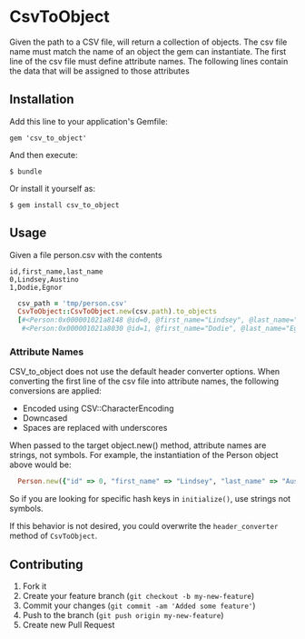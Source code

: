 # CsvToObject

Given the path to a CSV file, will return a collection of objects. The csv file name must match the name of an object the gem can instantiate. The first line of the csv file must define attribute names. The following lines contain the data that will be assigned to those attributes

## Installation

Add this line to your application's Gemfile:

    gem 'csv_to_object'

And then execute:

    $ bundle

Or install it yourself as:

    $ gem install csv_to_object

## Usage

Given a file person.csv with the contents

  `id,first_name,last_name`  
  `0,Lindsey,Austino`  
  `1,Dodie,Egnor`

  ```ruby
    csv_path = 'tmp/person.csv'
    CsvToObject::CsvToObject.new(csv.path).to_objects
    [#<Person:0x000001021a8148 @id=0, @first_name="Lindsey", @last_name="Austino">,
     #<Person:0x000001021a8030 @id=1, @first_name="Dodie", @last_name="Egnor">]
  ```

### Attribute Names

CSV_to_object does not use the default header converter options. When converting the first line of the csv file into attribute names, the following conversions are applied:

* Encoded using CSV::CharacterEncoding
* Downcased
* Spaces are replaced with underscores

When passed to the target object.new() method, attribute names are strings, not symbols. For example, the instantiation of the Person object above would be:

  ```ruby
    Person.new({"id" => 0, "first_name" => "Lindsey", "last_name" => "Austino"})
  ```

So if you are looking for specific hash keys in `initialize()`, use strings not symbols.

If this behavior is not desired, you could overwrite the `header_converter` method of `CsvToObject`.

## Contributing

1. Fork it
2. Create your feature branch (`git checkout -b my-new-feature`)
3. Commit your changes (`git commit -am 'Added some feature'`)
4. Push to the branch (`git push origin my-new-feature`)
5. Create new Pull Request